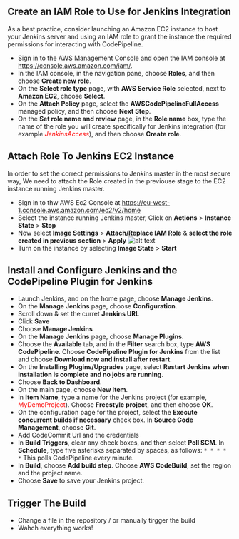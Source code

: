 ## Create an IAM Role to Use for Jenkins Integration
As a best practice, consider launching an Amazon EC2 instance to host your Jenkins server and using an IAM role to grant the instance the required permissions for interacting with CodePipeline.
- Sign in to the AWS Management Console and open the IAM console at https://console.aws.amazon.com/iam/.
- In the IAM console, in the navigation pane, choose **Roles**, and then choose **Create new role**.
- On the **Select role type** page, with **AWS Service Role** selected, next to **Amazon EC2**, choose **Select**.
- On the **Attach Policy** page, select the **AWSCodePipelineFullAccess** managed policy, and then choose **Next Step**.
- On the **Set role name and review** page, in the **Role name** box, type the name of the role you will create specifically for Jenkins integration (for example <span style="color:red">*JenkinsAccess*</span>), and then choose **Create role**.

## Attach Role To Jenkins EC2 Instance
In order to set the correct permissions to Jenkins master in the most secure way, 
We need to attach the Role created in the previouse stage to the EC2 instance running Jenkins master.
- Sign in to thw AWS Ec2 Console at https://eu-west-1.console.aws.amazon.com/ec2/v2/home
- Select the instance running Jenkins master, Click on **Actions** > **Instance State** > **Stop**
- Now select **Image Settings** > **Attach/Replace IAM Role** & **select the role created in previous section** > **Apply**
  ![alt text](https://github.com/germanilia/Module-02---Jenkins-CodeBuild/blob/master/images/AWS-AttachRole.png?raw=true)
- Turn on the instance by selecting **Image State** > **Start**

## Install and Configure Jenkins and the CodePipeline Plugin for Jenkins
- Launch Jenkins, and on the home page, choose **Manage Jenkins**.
- On the **Manage Jenkins** page, choose **Configuration**.
- Scroll down & set the curret **Jenkins URL**
- Click **Save**
- Choose **Manage Jenkins**
- On the **Manage Jenkins** page, choose **Manage Plugins**.
- Choose the **Available** tab, and in the **Filter** search box, type **AWS** **CodePipeline**. Choose **CodePipeline Plugin for Jenkins** from the list and choose **Download now and install after restart**.
- On the **Installing Plugins/Upgrades** page, select **Restart Jenkins when installation is complete and no jobs are running**.
- Choose **Back to Dashboard**.
- On the main page, choose **New Item**.
- In **Item Name**, type a name for the Jenkins project (for example, <span style="color:red">MyDemoProject</span>). Choose **Freestyle project**, and then choose **OK**.
- On the configuration page for the project, select the **Execute concurrent builds if necessary** check box. In **Source Code Management**, choose **Git**.
- Add CodeCommit Url and the credentials
- In **Build Triggers**, clear any check boxes, and then select **Poll SCM**. In **Schedule**, type five asterisks separated by spaces, as follows: `* * * * *` This polls CodePipeline every minute.
- In **Build**, choose **Add build step**. Choose **AWS CodeBuild**, set the region and the project name.
- Choose **Save** to save your Jenkins project.


## Trigger The Build
- Change a file in the repository / or manually tirgger the build
- Wahch everything works!